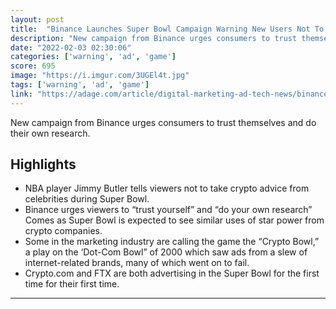 ```yaml
---
layout: post
title:  "Binance Launches Super Bowl Campaign Warning New Users Not To Trust Celebs"
description: "New campaign from Binance urges consumers to trust themselves and do their own research."
date: "2022-02-03 02:30:06"
categories: ['warning', 'ad', 'game']
score: 695
image: "https://i.imgur.com/3UGEl4t.jpg"
tags: ['warning', 'ad', 'game']
link: "https://adage.com/article/digital-marketing-ad-tech-news/binance-warns-celebrities-shilling-crypto-during-super-bowl/2396881?adobe_mc=MCMID%3D59343022481181577135766338694236979832%7CMCORGID%3D138FFF2554E6E7220A4C98C6%2540AdobeOrg%7CTS%3D1643811938&amp;CSAuthResp=1643811972048%3A0%3A5545097%3A0%3A24%3Asuccess%3AABF9902D6FBFA252694F8993BE11C1EA"
---
```


New campaign from Binance urges consumers to trust themselves and do their own research.

## Highlights

- NBA player Jimmy Butler tells viewers not to take crypto advice from celebrities during Super Bowl.
- Binance urges viewers to “trust yourself” and “do your own research” Comes as Super Bowl is expected to see similar uses of star power from crypto companies.
- Some in the marketing industry are calling the game the “Crypto Bowl,” a play on the ‘Dot-Com Bowl” of 2000 which saw ads from a slew of internet-related brands, many of which went on to fail.
- Crypto.com and FTX are both advertising in the Super Bowl for the first time for their first time.

---
